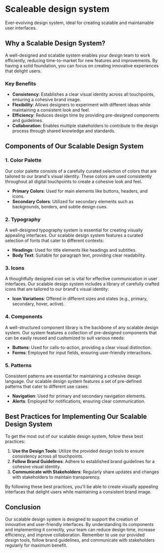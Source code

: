 # Scaleable design system

Ever-evolving design system, ideal for creating scalable and maintainable user interfaces.

## Why a Scalable Design System?

A well-designed and scalable system enables your design team to work efficiently, reducing time-to-market for new features and improvements. By having a solid foundation, you can focus on creating innovative experiences that delight users.

### Key Benefits

*   **Consistency**: Establishes a clear visual identity across all touchpoints, ensuring a cohesive brand image.
*   **Flexibility**: Allows designers to experiment with different ideas while maintaining a consistent look and feel.
*   **Efficiency**: Reduces design time by providing pre-designed components and guidelines.
*   **Collaboration**: Enables multiple stakeholders to contribute to the design process through shared knowledge and standards.

## Components of Our Scalable Design System

### 1. Color Palette

Our color palette consists of a carefully curated selection of colors that are tailored to our brand's visual identity. These colors are used consistently throughout all digital touchpoints to create a cohesive look and feel.

*   **Primary Colors**: Used for main elements like buttons, headers, and icons.
*   **Secondary Colors**: Utilized for secondary elements such as backgrounds, borders, and subtle design cues.

### 2. Typography

A well-designed typography system is essential for creating visually appealing interfaces. Our scalable design system features a curated selection of fonts that cater to different contexts:

*   **Headings**: Used for title elements like headings and subtitles.
*   **Body Text**: Suitable for paragraph text, providing clear readability.

### 3. Icons

A thoughtfully designed icon set is vital for effective communication in user interfaces. Our scalable design system includes a library of carefully crafted icons that are tailored to our brand's visual identity:

*   **Icon Variations**: Offered in different sizes and states (e.g., primary, secondary, hover, active).

### 4. Components

A well-structured component library is the backbone of any scalable design system. Our system features a collection of pre-designed components that can be easily reused and customized to suit various needs:

*   **Buttons**: Used for calls-to-action, providing a clear visual distinction.
*   **Forms**: Employed for input fields, ensuring user-friendly interactions.

### 5. Patterns

Consistent patterns are essential for maintaining a cohesive design language. Our scalable design system features a set of pre-defined patterns that cater to different use cases:

*   **Navigation**: Used for primary and secondary navigation elements.
*   **Alerts**: Employed for notifications, ensuring clear communication.

## Best Practices for Implementing Our Scalable Design System

To get the most out of our scalable design system, follow these best practices:

1.  **Use the Design Tools**: Utilize the provided design tools to ensure consistency across all touchpoints.
2.  **Follow Brand Guidelines**: Adhere to established brand guidelines for a cohesive visual identity.
3.  **Communicate with Stakeholders**: Regularly share updates and changes with stakeholders to maintain transparency.

By following these best practices, you'll be able to create visually appealing interfaces that delight users while maintaining a consistent brand image.

## Conclusion

Our scalable design system is designed to support the creation of innovative and user-friendly interfaces. By understanding its components and implementing it correctly, your team can reduce design time, increase efficiency, and improve collaboration. Remember to use our provided design tools, follow brand guidelines, and communicate with stakeholders regularly for maximum benefit.
